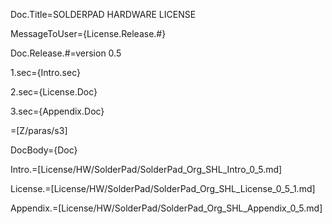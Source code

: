 Doc.Title=SOLDERPAD HARDWARE LICENSE

MessageToUser={License.Release.#}

Doc.Release.#=version 0.5

1.sec={Intro.sec}

2.sec={License.Doc}

3.sec={Appendix.Doc}

=[Z/paras/s3]

DocBody={Doc}

Intro.=[License/HW/SolderPad/SolderPad_Org_SHL_Intro_0_5.md]

License.=[License/HW/SolderPad/SolderPad_Org_SHL_License_0_5_1.md]

Appendix.=[License/HW/SolderPad/SolderPad_Org_SHL_Appendix_0_5.md]